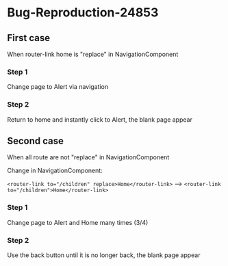# Bug-Reproduction-24853

## First case
When router-link home is "replace" in NavigationComponent

### Step 1
Change page to Alert via navigation
### Step 2
Return to home and instantly click to Alert, the blank page appear

## Second case
When all route are not "replace" in NavigationComponent

Change in NavigationComponent:

```<router-link to="/children" replace>Home</router-link>```  -->  ```<router-link to="/children">Home</router-link>```

### Step 1
Change page to Alert and Home many times (3/4)
### Step 2
Use the back button until it is no longer back, the blank page appear
